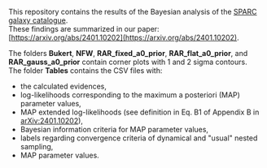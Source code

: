 This repository contains the results of the Bayesian analysis of the [SPARC galaxy catalogue](http://astroweb.cwru.edu/SPARC/).  
These findings are summarized in our paper: [https://arxiv.org/abs/2401.10202](https://arxiv.org/abs/2401.10202).

The folders **Bukert**, **NFW**, **RAR_fixed_a0_prior**, **RAR_flat_a0_prior**, and **RAR_gauss_a0_prior** contain corner plots with 1 and 2 sigma contours.  
The folder **Tables** contains the CSV files with:
- the calculated evidences,  
- log-likelihoods corresponding to the maximum a posteriori (MAP) parameter values,  
- MAP extended log-likelihoods (see definition in Eq. B1 of Appendix B in [arXiv:2401.10202](https://arxiv.org/abs/2401.10202)),  
- Bayesian information criteria for MAP parameter values,  
- labels regarding convergence criteria of dynamical and "usual" nested sampling,  
- MAP parameter values.
